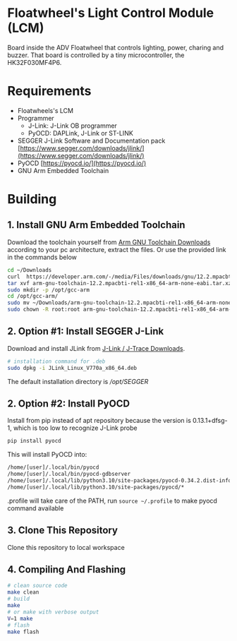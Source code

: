 # Floatwheel's Light Control Module (LCM)

Board inside the ADV Floatwheel that controls lighting, power, charing and buzzer. That board is controlled by a tiny microcontroller, the HK32F030MF4P6.

# Requirements

* Floatwheels's LCM
* Programmer
  * J-Link: J-Link OB programmer
  * PyOCD: DAPLink, J-Link or ST-LINK
* SEGGER J-Link Software and Documentation pack [https://www.segger.com/downloads/jlink/](https://www.segger.com/downloads/jlink/)
* PyOCD [https://pyocd.io/](https://pyocd.io/)
* GNU Arm Embedded Toolchain

# Building

## 1. Install GNU Arm Embedded Toolchain

Download the toolchain yourself from [Arm GNU Toolchain Downloads](https://developer.arm.com/downloads/-/arm-gnu-toolchain-downloads) according to your pc architecture, extract the files. Or use the provided link in the commands below

```bash
cd ~/Downloads
curl  https://developer.arm.com/-/media/Files/downloads/gnu/12.2.mpacbti-rel1/binrel/arm-gnu-toolchain-12.2.mpacbti-rel1-x86_64-arm-none-eabi.tar.xz -L -o arm-gnu-toolchain-12.2.mpacbti-rel1-x86_64-arm-none-eabi.tar.xz
tar xvf arm-gnu-toolchain-12.2.mpacbti-rel1-x86_64-arm-none-eabi.tar.xz
sudo mkdir -p /opt/gcc-arm 
cd /opt/gcc-arm/
sudo mv ~/Downloads/arm-gnu-toolchain-12.2.mpacbti-rel1-x86_64-arm-none-eabi/ .
sudo chown -R root:root arm-gnu-toolchain-12.2.mpacbti-rel1-x86_64-arm-none-eabi/
```

## 2. Option #1: Install SEGGER J-Link

Download and install JLink from [J-Link / J-Trace Downloads](https://www.segger.com/downloads/jlink/).

```bash
# installation command for .deb
sudo dpkg -i JLink_Linux_V770a_x86_64.deb
```

The default installation directory is */opt/SEGGER*

## 2. Option #2: Install PyOCD

Install from pip instead of apt repository because the version is 0.13.1+dfsg-1, which is too low to recognize J-Link probe

```bash
pip install pyocd
```

This will install PyOCD into:

```txt
/home/[user]/.local/bin/pyocd
/home/[user]/.local/bin/pyocd-gdbserver
/home/[user]/.local/lib/python3.10/site-packages/pyocd-0.34.2.dist-info/*
/home/[user]/.local/lib/python3.10/site-packages/pyocd/*
```

.profile will take care of the PATH, run `source ~/.profile` to make pyocd command available

## 3. Clone This Repository

Clone this repository to local workspace

## 4. Compiling And Flashing

```bash
# clean source code
make clean
# build
make
# or make with verbose output
V=1 make
# flash
make flash
```
